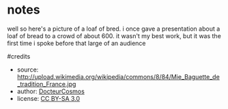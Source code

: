 # notes
well so here's a picture of a loaf of bred. i once gave a presentation about a loaf of bread
to a crowd of about 600. it wasn't my best work, but it was the first time i spoke before
that large of an audience

#credits
- source: http://upload.wikimedia.org/wikipedia/commons/8/84/Mie_Baguette_de_tradition_France.jpg
- author: <a href="//commons.wikimedia.org/wiki/User:DocteurCosmos" title="User:DocteurCosmos">DocteurCosmos</a>
- license: <a href="http://creativecommons.org/licenses/by-sa/3.0" title="Creative Commons Attribution-Share Alike 3.0-2.5-2.0-1.0">CC BY-SA 3.0</a>
